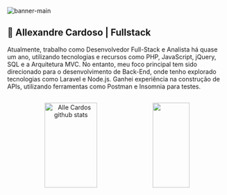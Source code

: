 ![banner-main](https://github.com/allexandrecardos/allexandrecardos/assets/106033075/0b0a7099-89cc-4af7-866f-ef340d9ba1fe)

## 👾 Allexandre Cardoso | Fullstack

<div>
Atualmente, trabalho como Desenvolvedor Full-Stack e Analista há quase um ano, utilizando tecnologias e recursos como PHP, JavaScript, jQuery, SQL e a Arquitetura MVC. No entanto, meu foco principal tem sido direcionado para o desenvolvimento de Back-End, onde tenho explorado tecnologias como Laravel e Node.js. Ganhei experiência na construção de APIs, utilizando ferramentas como Postman e Insomnia para testes.
</div>

##

<div align="center">  
  <img width="49%" height="195px" src="https://github-readme-stats.vercel.app/api?username=allexandrecardos&show_icons=true&count_private=true&hide_border=true&title_color=9370DB&icon_color=9370DB&text_color=c9d1d9&bg_color=0d1117" alt="Alle Cardos github stats" /> 
  <img width="41%" height="195px" src="https://github-readme-stats.vercel.app/api/top-langs/?username=allexandrecardos&layout=compact&hide_border=true&title_color=9370DB&text_color=c9d1d9&bg_color=0d1117" />
</div>

##
